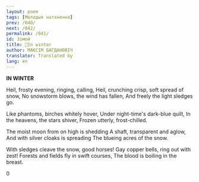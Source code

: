 ```yaml
---
layout: poem
tags: [Мелодыя натхнення]
prev: /040/
next: /042/
permalink: /041/
id: Зімой
title: 🚧In winter
author: МАКСІМ БАГДАНОВІЧ
translator: Translated by 
lang: en
---
```



 
**IN WINTER**

Heil, frosty evening, ringing, calling, Heil, crunching crisp, soft spread of snow, No snowstorm blows, the wind has fallen, And freely the light sledges go.

Like phantoms, birches whitely hover, Under night-time's dark-blue quilt, In the heavens, the stars shiver, Frozen utterly, frost-chilled.

The moist moon from on high is shedding A shaft, transparent and aglow, And with silver cloaks is spreading The blueing acres of the snow.

With sledges cleave the snow, good horses! Gay copper bells, ring out with zest! Forests and fields fly in swift courses, The blood is boiling in the breast.

0
